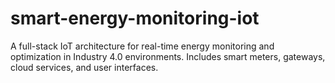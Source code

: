 # smart-energy-monitoring-iot
A full-stack IoT architecture for real-time energy monitoring and optimization in Industry 4.0 environments. Includes smart meters, gateways, cloud services, and user interfaces.
